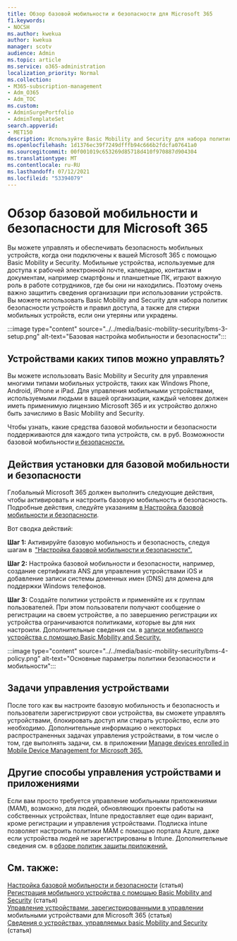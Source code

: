 ```yaml
---
title: Обзор базовой мобильности и безопасности для Microsoft 365
f1.keywords:
- NOCSH
ms.author: kwekua
author: kwekua
manager: scotv
audience: Admin
ms.topic: article
ms.service: o365-administration
localization_priority: Normal
ms.collection:
- M365-subscription-management
- Adm_O365
- Adm_TOC
ms.custom:
- AdminSurgePortfolio
- AdminTemplateSet
search.appverid:
- MET150
description: Используйте Basic Mobility and Security для набора политик безопасности устройств и правил доступа.
ms.openlocfilehash: 1d1376ec39f7249dfffb94c666b2fdcfa07641a0
ms.sourcegitcommit: 00f001019c653269d85718d410f970887d904304
ms.translationtype: MT
ms.contentlocale: ru-RU
ms.lasthandoff: 07/12/2021
ms.locfileid: "53394079"
---
```

# <a name="overview-of-basic-mobility-and-security-for-microsoft-365"></a>Обзор базовой мобильности и безопасности для Microsoft 365

Вы можете управлять и обеспечивать безопасность мобильных устройств, когда они подключены к вашей Microsoft 365 с помощью Basic Mobility и Security. Мобильные устройства, используемые для доступа к рабочей электронной почте, календарю, контактам и документам, например смартфоны и планшетные ПК, играют важную роль в работе сотрудников, где бы они ни находились. Поэтому очень важно защитить сведения организации при использовании устройств. Вы можете использовать Basic Mobility and Security для набора политик безопасности устройств и правил доступа, а также для стирки мобильных устройств, если они утеряны или украдены.

:::image type="content" source="../../media/basic-mobility-security/bms-3-setup.png" alt-text="Базовая настройка мобильности и безопасности":::

## <a name="what-types-of-devices-can-you-manage"></a>Устройствами каких типов можно управлять?

Вы можете использовать Basic Mobility и Security для управления многими типами мобильных устройств, таких как Windows Phone, Android, iPhone и iPad. Для управления мобильными устройствами, используемыми людьми в вашей организации, каждый человек должен иметь применимую лицензию Microsoft 365 и их устройство должно быть зачислимо в Basic Mobility and Security.

Чтобы узнать, какие средства базовой мобильности и безопасности поддерживаются для каждого типа устройств, см. в руб. Возможности базовой мобильности [и безопасности.](capabilities.md)

## <a name="setup-steps-for-basic-mobility-and-security"></a>Действия установки для базовой мобильности и безопасности

Глобальный Microsoft 365 должен выполнить следующие действия, чтобы активировать и настроить базовую мобильность и безопасность. Подробные действия, следуйте указаниям [в Настройка базовой мобильности и безопасности](set-up.md). 

Вот сводка действий:

**Шаг 1:** Активируйте базовую мобильность и безопасность, следуя шагам в  ["Настройка базовой мобильности и безопасности".](set-up.md)

**Шаг 2:** Настройка базовой мобильности и безопасности, например, создание сертификата ANS для управления устройствами iOS и добавление записи системы доменных имен (DNS) для домена для поддержки Windows телефонов.

**Шаг 3:** Создайте политики устройств и применяйте их к группам пользователей. При этом пользователи получают сообщение о регистрации на своем устройстве, а по завершению регистрации их устройства ограничиваются политиками, которые вы для них настроили. Дополнительные сведения см. в [записи мобильного устройства с помощью Basic Mobility and Security.](enroll-your-mobile-device.md) 

:::image type="content" source="../../media/basic-mobility-security/bms-4-policy.png" alt-text="Основные параметры политики безопасности и мобильности":::

## <a name="device-management-tasks"></a>Задачи управления устройствами

После того как вы настроите базовую мобильность и безопасность и пользователи зарегистрируют свои устройства, вы сможете управлять устройствами, блокировать доступ или стирать устройство, если это необходимо. Дополнительные информацию о некоторых распространенных задачах управления устройствами, в том числе о том, где выполнять задачи, см. в приложении [Manage devices enrolled in Mobile Device Management for Microsoft 365.](manage-enrolled-devices.md)

## <a name="other-ways-to-manage-devices-and-apps"></a>Другие способы управления устройствами и приложениями

Если вам просто требуется управление мобильными приложениями (MAM), возможно, для людей, обновляющих проекты работы на собственных устройствах, Intune предоставляет еще один вариант, кроме регистрации и управления устройствами. Подписка intune позволяет настроить политики MAM с помощью портала Azure, даже если устройства людей не зарегистрированы в Intune. Дополнительные сведения см. в [обзоре политик защиты приложений.](/mem/intune/apps/app-protection-policy)

## <a name="related-content"></a>См. также:

[Настройка базовой мобильности и безопасности](set-up.md) (статья)\
[Регистрация мобильного устройства с помощью Basic Mobility and Security](enroll-your-mobile-device.md) (статья)\
[Управление устройствами, зарегистрированными в управлении](manage-enrolled-devices.md) мобильными устройствами для Microsoft 365 (статья)\
[Сведения о устройствах, управляемых basic Mobility and Security](get-details-about-managed-devices.md) (статья)